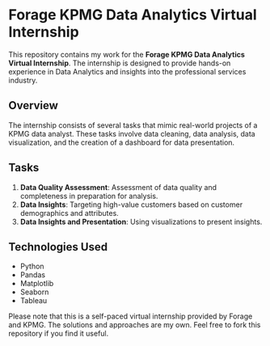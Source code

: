
# Forage KPMG Data Analytics Virtual Internship

This repository contains my work for the **Forage KPMG Data Analytics Virtual Internship**. The internship is designed to provide hands-on experience in Data Analytics and insights into the professional services industry.

## Overview
The internship consists of several tasks that mimic real-world projects of a KPMG data analyst. These tasks involve data cleaning, data analysis, data visualization, and the creation of a dashboard for data presentation.

## Tasks
1. **Data Quality Assessment**: Assessment of data quality and completeness in preparation for analysis.
2. **Data Insights**: Targeting high-value customers based on customer demographics and attributes.
3. **Data Insights and Presentation**: Using visualizations to present insights.

## Technologies Used
- Python
- Pandas
- Matplotlib
- Seaborn
- Tableau

Please note that this is a self-paced virtual internship provided by Forage and KPMG. The solutions and approaches are my own. Feel free to fork this repository if you find it useful.
